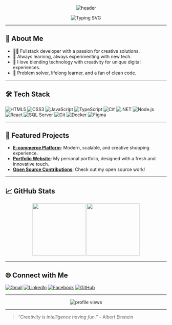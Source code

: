 <!-- Banner -->
<p align="center">
  <img src="https://capsule-render.vercel.app/api?type=waving&color=0:00c6ff,100:00ffb0&height=180&section=header&text=Hi%20I'm%201Tatsumi2!&fontSize=38&fontAlign=50&fontColor=ffffff" alt="header"/>
</p>

<p align="center">
  <img src="https://readme-typing-svg.demolab.com?font=Fira+Code&weight=700&size=22&pause=1000&color=00C6FF&center=true&vCenter=true&width=600&lines=Welcome+to+my+creative+IT+space!;Fullstack+Developer+%7C+Tech+Explorer;Always+innovating+and+learning+%F0%9F%92%A1" alt="Typing SVG" />
</p>

---

## 🚀 About Me

- 👨‍💻 Fullstack developer with a passion for creative solutions.
- 🌱 Always learning, always experimenting with new tech.
- 🎨 I love blending technology with creativity for unique digital experiences.
- 🧩 Problem solver, lifelong learner, and a fan of clean code.

---

## 🛠️ Tech Stack

![HTML5](https://img.shields.io/badge/-HTML5-00c6ff?logo=html5&logoColor=fff&style=flat)
![CSS3](https://img.shields.io/badge/-CSS3-00ffb0?logo=css3&logoColor=fff&style=flat)
![JavaScript](https://img.shields.io/badge/-JavaScript-ffe066?logo=javascript&logoColor=222&style=flat)
![TypeScript](https://img.shields.io/badge/-TypeScript-00c6ff?logo=typescript&logoColor=fff&style=flat)
![C#](https://img.shields.io/badge/-C%23-239120?logo=c-sharp&logoColor=fff&style=flat)
![.NET](https://img.shields.io/badge/-.NET-512BD4?logo=dotnet&logoColor=fff&style=flat)
![Node.js](https://img.shields.io/badge/-Node.js-00ffb0?logo=node.js&logoColor=fff&style=flat)
![React](https://img.shields.io/badge/-React-00c6ff?logo=react&logoColor=222&style=flat)
![SQL Server](https://img.shields.io/badge/-SQL%20Server-CC2927?logo=microsoft-sql-server&logoColor=fff&style=flat)
![Git](https://img.shields.io/badge/-Git-F05032?logo=git&logoColor=fff&style=flat)
![Docker](https://img.shields.io/badge/-Docker-2496ED?logo=docker&logoColor=fff&style=flat)
![Figma](https://img.shields.io/badge/-Figma-00ffb0?logo=figma&logoColor=fff&style=flat)

---

## 🌟 Featured Projects

- [**E-commerce Platform**](https://github.com/1Tatsumi2/E-commerce): Modern, scalable, and creative shopping experience.
- [**Portfolio Website**](https://github.com/1Tatsumi2/portfolio): My personal portfolio, designed with a fresh and innovative touch.
- [**Open Source Contributions**](https://github.com/1Tatsumi2?tab=repositories): Check out my open source work!

---

## 📈 GitHub Stats

<p align="center">
  <img src="https://github-readme-stats.vercel.app/api?username=1Tatsumi2&show_icons=true&theme=algolia" height="165" />
  <img src="https://github-readme-stats.vercel.app/api/top-langs/?username=1Tatsumi2&layout=compact&theme=algolia" height="165" />
</p>

---

## 🌐 Connect with Me

[![Gmail](https://img.shields.io/badge/-Gmail-00c6ff?logo=gmail&logoColor=fff&style=flat)](mailto:your.email@gmail.com)
[![LinkedIn](https://img.shields.io/badge/-LinkedIn-00ffb0?logo=linkedin&logoColor=fff&style=flat)](https://linkedin.com/in/yourprofile)
[![Facebook](https://img.shields.io/badge/-Facebook-ffe066?logo=facebook&logoColor=222&style=flat)](https://facebook.com/yourprofile)
[![GitHub](https://img.shields.io/badge/-GitHub-00c6ff?logo=github&logoColor=fff&style=flat)](https://github.com/1Tatsumi2)

---

<p align="center">
  <img src="https://komarev.com/ghpvc/?username=1Tatsumi2&label=Profile+Views&color=00c6ff&style=flat" alt="profile views"/>
</p>

---

> *“Creativity is intelligence having fun.”* – Albert Einstein
